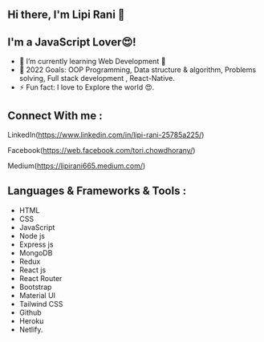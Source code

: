 ## Hi there, I'm Lipi Rani 👋
## I'm a JavaScript Lover😍!
* 🌱 I’m currently learning Web Development 🙂
* 🥅 2022 Goals: OOP Programming, Data structure & algorithm, Problems solving, Full stack development , React-Native.
* ⚡ Fun fact: I love to Explore the world 😍.

## Connect With me : 
LinkedIn(https://www.linkedin.com/in/lipi-rani-25785a225/)

Facebook(https://web.facebook.com/tori.chowdhorany/)

Medium(https://lipirani665.medium.com/)

## Languages &  Frameworks & Tools : 

* HTML
* CSS
* JavaScript
* Node js
* Express js
* MongoDB
* Redux
* React js
* React Router
* Bootstrap
* Material UI
* Tailwind CSS
* Github 
* Heroku
* Netlify.



